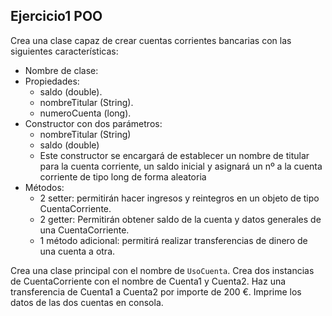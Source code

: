 ## Ejercicio1 POO

Crea una clase capaz de crear cuentas corrientes bancarias con las siguientes características:

- Nombre de clase:
- Propiedades:
    - saldo (double).
    - nombreTitular (String).
    - numeroCuenta (long).
- Constructor con dos parámetros:
    - nombreTitular (String)
    - saldo (double)
    - Este constructor se encargará de establecer un nombre de titular para la cuenta corriente, un saldo inicial y asignará un nº a la cuenta corriente de tipo long de forma aleatoria
- Métodos:
    - 2 setter: permitirán hacer ingresos y reintegros en un objeto de tipo CuentaCorriente.
    - 2 getter: Permitirán obtener saldo de la cuenta y datos generales de una CuentaCorriente.
    - 1 método adicional: permitirá realizar transferencias de dinero de una cuenta a otra.

Crea una clase principal con el nombre de `UsoCuenta`. Crea dos instancias de CuentaCorriente con el nombre de Cuenta1 y Cuenta2. Haz una transferencia de Cuenta1 a Cuenta2 por importe de 200 €. Imprime los datos de las dos cuentas en consola.